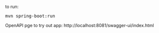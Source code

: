 to run:
<pre>mvn spring-boot:run</pre>


OpenAPI pge to try out app:
http://localhost:8081/swagger-ui/index.html